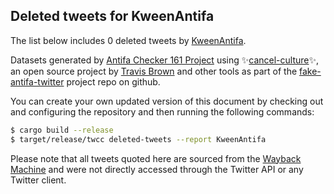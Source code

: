 ## Deleted tweets for KweenAntifa

The list below includes 0 deleted tweets by
[KweenAntifa](https://twitter.com/KweenAntifa).



Datasets generated by [Antifa Checker 161 Project](https://twitter.com/antifacheck161) using ✨[cancel-culture](https://github.com/travisbrown/cancel-culture)✨, an open source project by 
[Travis Brown](https://twitter.com/travisbrown) and other tools as part of the 
[fake-antifa-twitter](https://github.com/antifacheck161/fake-antifa-twitter) project repo on github.

You can create your own updated version of this document by checking out and configuring the
repository and then running the following commands:

```bash
$ cargo build --release
$ target/release/twcc deleted-tweets --report KweenAntifa
```

Please note that all tweets quoted here are sourced from the
[Wayback Machine](https://web.archive.org) and were not directly accessed through the Twitter API or
any Twitter client.

